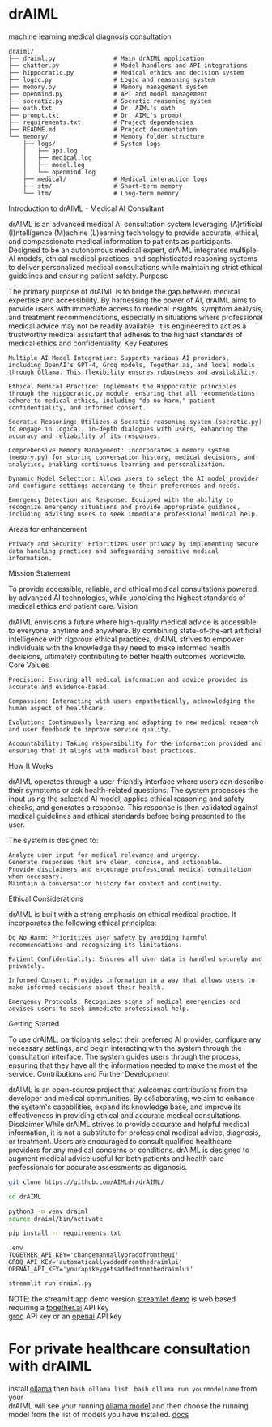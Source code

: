 # drAIML
machine learning medical diagnosis consultation

```text
draiml/
├── draiml.py                # Main drAIML application
├── chatter.py               # Model handlers and API integrations
├── hippocratic.py           # Medical ethics and decision system
├── logic.py                 # Logic and reasoning system
├── memory.py                # Memory management system
├── openmind.py              # API and model management
├── socratic.py              # Socratic reasoning system
├── oath.txt                 # Dr. AIML's oath
├── prompt.txt               # Dr. AIML's prompt
├── requirements.txt         # Project dependencies
├── README.md                # Project documentation
└── memory/                  # Memory folder structure
    ├── logs/                # System logs
    │   ├── api.log
    │   ├── medical.log
    │   ├── model.log
    │   └── openmind.log
    ├── medical/             # Medical interaction logs
    ├── stm/                 # Short-term memory
    └── ltm/                 # Long-term memory
```
Introduction to drAIML - Medical AI Consultant

drAIML is an advanced medical AI consultation system leveraging (A)rtificial (I)ntelligence (M)achine (L)earning technology to provide accurate, ethical, and compassionate medical information to patients as participants. Designed to be an autonomous medical expert, drAIML integrates multiple AI models, ethical medical practices, and sophisticated reasoning systems to deliver personalized medical consultations while maintaining strict ethical guidelines and ensuring patient safety.
Purpose

The primary purpose of drAIML is to bridge the gap between medical expertise and accessibility. By harnessing the power of AI, drAIML aims to provide users with immediate access to medical insights, symptom analysis, and treatment recommendations, especially in situations where professional medical advice may not be readily available. It is engineered to act as a trustworthy medical assistant that adheres to the highest standards of medical ethics and confidentiality.
Key Features

    Multiple AI Model Integration: Supports various AI providers, including OpenAI's GPT-4, Groq models, Together.ai, and local models through Ollama. This flexibility ensures robustness and availability.

    Ethical Medical Practice: Implements the Hippocratic principles through the hippocratic.py module, ensuring that all recommendations adhere to medical ethics, including "do no harm," patient confidentiality, and informed consent.

    Socratic Reasoning: Utilizes a Socratic reasoning system (socratic.py) to engage in logical, in-depth dialogues with users, enhancing the accuracy and reliability of its responses.

    Comprehensive Memory Management: Incorporates a memory system (memory.py) for storing conversation history, medical decisions, and analytics, enabling continuous learning and personalization.

    Dynamic Model Selection: Allows users to select the AI model provider and configure settings according to their preferences and needs.

    Emergency Detection and Response: Equipped with the ability to recognize emergency situations and provide appropriate guidance, including advising users to seek immediate professional medical help.

Areas for enhancement

    Privacy and Security: Prioritizes user privacy by implementing secure data handling practices and safeguarding sensitive medical information.

Mission Statement

To provide accessible, reliable, and ethical medical consultations powered by advanced AI technologies, while upholding the highest standards of medical ethics and patient care.
Vision

drAIML envisions a future where high-quality medical advice is accessible to everyone, anytime and anywhere. By combining state-of-the-art artificial intelligence with rigorous ethical practices, drAIML strives to empower individuals with the knowledge they need to make informed health decisions, ultimately contributing to better health outcomes worldwide.
Core Values

    Precision: Ensuring all medical information and advice provided is accurate and evidence-based.

    Compassion: Interacting with users empathetically, acknowledging the human aspect of healthcare.

    Evolution: Continuously learning and adapting to new medical research and user feedback to improve service quality.

    Accountability: Taking responsibility for the information provided and ensuring that it aligns with medical best practices.

How It Works

drAIML operates through a user-friendly interface where users can describe their symptoms or ask health-related questions. The system processes the input using the selected AI model, applies ethical reasoning and safety checks, and generates a response. This response is then validated against medical guidelines and ethical standards before being presented to the user.

The system is designed to:

    Analyze user input for medical relevance and urgency.
    Generate responses that are clear, concise, and actionable.
    Provide disclaimers and encourage professional medical consultation when necessary.
    Maintain a conversation history for context and continuity.

Ethical Considerations

drAIML is built with a strong emphasis on ethical medical practice. It incorporates the following ethical principles:

    Do No Harm: Prioritizes user safety by avoiding harmful recommendations and recognizing its limitations.

    Patient Confidentiality: Ensures all user data is handled securely and privately.

    Informed Consent: Provides information in a way that allows users to make informed decisions about their health.

    Emergency Protocols: Recognizes signs of medical emergencies and advises users to seek immediate professional help.

Getting Started

To use drAIML, participants select their preferred AI provider, configure any necessary settings, and begin interacting with the system through the consultation interface. The system guides users through the process, ensuring that they have all the information needed to make the most of the service.
Contributions and Further Development

drAIML is an open-source project that welcomes contributions from the developer and medical communities. By collaborating, we aim to enhance the system's capabilities, expand its knowledge base, and improve its effectiveness in providing ethical and accurate medical consultations.
Disclaimer
While drAIML strives to provide accurate and helpful medical information, it is not a substitute for professional medical advice, diagnosis, or treatment. Users are encouraged to consult qualified healthcare providers for any medical concerns or conditions. drAIML is designed to augment medical advice useful for both patients and health care professionals for accurate assessments as diganosis.


```bash
git clone https://github.com/AIMLdr/drAIML/
```
```bash
cd drAIML
```
```bash
python3 -m venv draiml
source draiml/bin/activate
```
```bash
pip install -r requirements.txt
```
```text
.env
TOGETHER_API_KEY='changemanuallyoraddfromtheui'
GROQ_API_KEY='automaticallyaddedfromthedraimlui'
OPENAI_API_KEY='yourapikeygetsaddedfromthedraimlui'
```
```bash
streamlit run draiml.py
```


NOTE: the streamlit app demo version <a href="https://aimldr.streamlit.app">streamlet demo</a> is web based requiring a <a href="https://api.together.ai/">together.ai</a> API key<br /> <a href="https://console.groq.com/keys">groq</a> API key or an <a href="https://platform.openai.com/docs/api-reference/introduction">openai</a> API key
# For private healthcare consultation with drAIML
install <a href="https://ollama.com/download">ollama</a> then ```bash ollama list ``` ```bash ollama run yourmodelname``` from your <br />
drAIML will see your running <a href="https://ollama.com/search">ollama model</a> and then choose the running model from the list of models you have installed.
<a href="https://github.com/AIMLdr/drAIML/tree/main/docs">docs</a>

